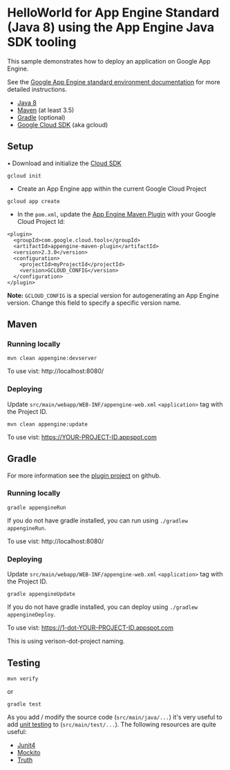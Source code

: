 HelloWorld for App Engine Standard (Java 8) using the App Engine Java SDK tooling
============================

This sample demonstrates how to deploy an application on Google App Engine.

See the [Google App Engine standard environment documentation][ae-docs] for more
detailed instructions.

[ae-docs]: https://cloud.google.com/appengine/docs/java/


* [Java 8](http://www.oracle.com/technetwork/java/javase/downloads/index.html)
* [Maven](https://maven.apache.org/download.cgi) (at least 3.5)
* [Gradle](https://gradle.org/gradle-download/) (optional)
* [Google Cloud SDK](https://cloud.google.com/sdk/) (aka gcloud)

## Setup

• Download and initialize the [Cloud SDK](https://cloud.google.com/sdk/)
```
gcloud init
```
* Create an App Engine app within the current Google Cloud Project

```
gcloud app create
```

* In the `pom.xml`, update the [App Engine Maven Plugin](https://cloud.google.com/appengine/docs/standard/java/tools/maven-reference)
with your Google Cloud Project Id:

```
<plugin>
  <groupId>com.google.cloud.tools</groupId>
  <artifactId>appengine-maven-plugin</artifactId>
  <version>2.3.0</version>
  <configuration>
    <projectId>myProjectId</projectId>
    <version>GCLOUD_CONFIG</version>
  </configuration>
</plugin>
```
**Note:** `GCLOUD_CONFIG` is a special version for autogenerating an App Engine 
version. Change this field to specify a specific version name.

## Maven
### Running locally

    mvn clean appengine:devserver

To use vist: http://localhost:8080/

### Deploying

Update `src/main/webapp/WEB-INF/appengine-web.xml` `<application>` tag with the Project ID.

    mvn clean appengine:update

To use vist:  https://YOUR-PROJECT-ID.appspot.com

## Gradle

For more information see the [plugin project](https://github.com/GoogleCloudPlatform/gradle-appengine-plugin#gradle-app-engine-plugin-) on github.

### Running locally

    gradle appengineRun

If you do not have gradle installed, you can run using `./gradlew appengineRun`.

To use vist: http://localhost:8080/

### Deploying

Update `src/main/webapp/WEB-INF/appengine-web.xml` `<application>` tag with the Project ID.

    gradle appengineUpdate

If you do not have gradle installed, you can deploy using `./gradlew appengineDeploy`.

To use vist:  https://1-dot-YOUR-PROJECT-ID.appspot.com

This is using verison-dot-project naming.

## Testing

    mvn verify

 or

    gradle test

As you add / modify the source code (`src/main/java/...`) it's very useful to add [unit testing](https://cloud.google.com/appengine/docs/java/tools/localunittesting)
to (`src/main/test/...`).  The following resources are quite useful:

* [Junit4](http://junit.org/junit4/)
* [Mockito](http://mockito.org/)
* [Truth](http://google.github.io/truth/)

